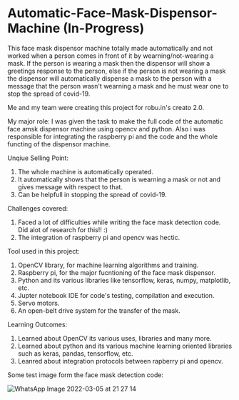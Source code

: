 # Automatic-Face-Mask-Dispensor-Machine (In-Progress)

This face mask dispensor machine totally made automatically and not worked when a person comes in front of it by wearning/not-wearing a mask. If the person is wearing a mask then the dispensor will show a greetings response to the person, else if the person is not wearing a mask the dispensor will automatically dispense a mask to the person with a message that the person wasn't wearning a mask and he must wear one to stop the spread of covid-19.

Me and my team were creating this project for robu.in's creato 2.0. 

My major role: I was given the task to make the full code of the automatic face amsk dispensor machine using opencv and python. Also i was responsible for integrating the raspberry pi and the code and the whole functing of the dispensor machine. 


Unqiue Selling Point: 

1. The whole machine is automatically operated. 
2. It automatically shows that the person is wearning a mask or not and gives message with respect to that. 
3. Can be helpfull in stopping the spread of covid-19. 


Challenges covered:

1. Faced a lot of difficulties while writing the face mask detection code. Did alot of research for this!! :)
2. The integration of raspberry pi and opencv was hectic. 



Tool used in this project: 

1. OpenCV library, for machine learning algorithms and training. 
2. Raspberry pi, for the major fucntioning of the face mask dispensor. 
3. Python and its various libraries like tensorflow, keras, numpy, matplotlib, etc. 
4. Jupter notebook IDE for code's testing, compilation and execution. 
5. Servo motors.
6. An open-belt drive system for the transfer of the mask. 


Learning Outcomes: 

1. Learned about OpenCV its various uses, libraries and many more.
2. Learned about python and its various machine learning oriented libraries such as keras, pandas, tensorflow, etc. 
3. Leanred about integration protocols between rapberry pi and opencv. 



Some test image form the face mask detection code:

![WhatsApp Image 2022-03-05 at 21 27 14](https://user-images.githubusercontent.com/65725785/156890837-d224234a-6d1e-4b9a-862c-b3fbe1405874.jpeg)





